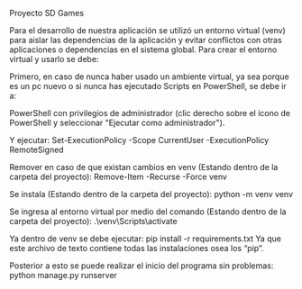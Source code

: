 Proyecto SD Games

Para el desarrollo de nuestra aplicación se utilizó un entorno virtual (venv) para aislar las dependencias de la aplicación y evitar conflictos con otras aplicaciones o dependencias en el sistema global.
Para crear el entorno virtual y usarlo se debe: 

Primero, en caso de nunca haber usado un ambiente virtual, ya sea porque es un pc nuevo o si nunca has ejecutado Scripts en PowerShell, se debe ir a:

PowerShell con privilegios de administrador (clic derecho sobre el ícono de PowerShell y seleccionar "Ejecutar como administrador").

Y ejecutar:
Set-ExecutionPolicy -Scope CurrentUser -ExecutionPolicy RemoteSigned

Remover en caso de que existan cambios en venv (Estando dentro de la carpeta del proyecto):
Remove-Item -Recurse -Force venv

Se instala (Estando dentro de la carpeta del proyecto): 
python -m venv venv

Se ingresa al entorno virtual por medio del comando (Estando dentro de la carpeta del proyecto): 
.\venv\Scripts\activate 

Ya dentro de venv se debe ejecutar: 
pip install -r requirements.txt
Ya que este archivo de texto contiene todas las instalaciones osea los “pip”.

Posterior a esto se puede realizar el inicio del programa sin problemas:
python manage.py runserver
